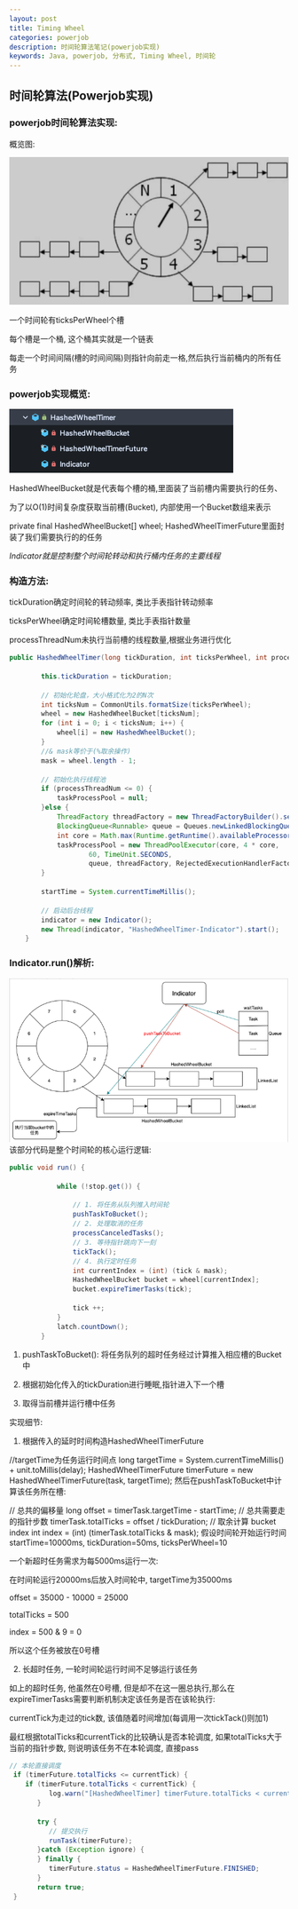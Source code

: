 ```yaml
---
layout: post
title: Timing Wheel
categories: powerjob
description: 时间轮算法笔记(powerjob实现)
keywords: Java, powerjob, 分布式, Timing Wheel, 时间轮
---
```


## 时间轮算法(Powerjob实现)

### powerjob时间轮算法实现:

概览图:

![fail](/images/posts/powerjob/timing-wheel-overview.png)

一个时间轮有ticksPerWheel个槽

每个槽是一个桶, 这个桶其实就是一个链表

每走一个时间间隔(槽的时间间隔)则指针向前走一格,然后执行当前桶内的所有任务

### powerjob实现概览:

![fail](/images/posts/powerjob/powerjob-timing-wheel-overview.png)

HashedWheelBucket就是代表每个槽的桶,里面装了当前槽内需要执行的任务、

为了以O(1)时间复杂度获取当前槽(Bucket), 内部使用一个Bucket数组来表示

private final HashedWheelBucket[] wheel;
HashedWheelTimerFuture里面封装了我们需要执行的的任务

*Indicator就是控制整个时间轮转动和执行桶内任务的主要线程*

### 构造方法:

tickDuration确定时间轮的转动频率, 类比手表指针转动频率

ticksPerWheel确定时间轮槽数量, 类比手表指针数量

processThreadNum未执行当前槽的线程数量,根据业务进行优化
```Java
public HashedWheelTimer(long tickDuration, int ticksPerWheel, int processThreadNum) {
 
        this.tickDuration = tickDuration;
 
        // 初始化轮盘，大小格式化为2的N次
        int ticksNum = CommonUtils.formatSize(ticksPerWheel);
        wheel = new HashedWheelBucket[ticksNum];
        for (int i = 0; i < ticksNum; i++) {
            wheel[i] = new HashedWheelBucket();
        }
        //& mask等价于(%取余操作)
        mask = wheel.length - 1;
 
        // 初始化执行线程池
        if (processThreadNum <= 0) {
            taskProcessPool = null;
        }else {
            ThreadFactory threadFactory = new ThreadFactoryBuilder().setNameFormat("HashedWheelTimer-Executor-%d").build();
            BlockingQueue<Runnable> queue = Queues.newLinkedBlockingQueue(16);
            int core = Math.max(Runtime.getRuntime().availableProcessors(), processThreadNum);
            taskProcessPool = new ThreadPoolExecutor(core, 4 * core,
                    60, TimeUnit.SECONDS,
                    queue, threadFactory, RejectedExecutionHandlerFactory.newCallerRun("PowerJobTimeWheelPool"));
        }
 
        startTime = System.currentTimeMillis();
 
        // 启动后台线程
        indicator = new Indicator();
        new Thread(indicator, "HashedWheelTimer-Indicator").start();
    }
```
### Indicator.run()解析:

![fail](/images/posts/powerjob/powerjob-indicator-run.png)
该部分代码是整个时间轮的核心运行逻辑:

```Java
public void run() {
 
            while (!stop.get()) {
 
                // 1. 将任务从队列推入时间轮
                pushTaskToBucket();
                // 2. 处理取消的任务
                processCanceledTasks();
                // 3. 等待指针跳向下一刻
                tickTack();
                // 4. 执行定时任务
                int currentIndex = (int) (tick & mask);
                HashedWheelBucket bucket = wheel[currentIndex];
                bucket.expireTimerTasks(tick);
 
                tick ++;
            }
            latch.countDown();
        }
```

1. pushTaskToBucket(): 将任务队列的超时任务经过计算推入相应槽的Bucket中

2. 根据初始化传入的tickDuration进行睡眠,指针进入下一个槽

3. 取得当前槽并运行槽中任务

实现细节:

1. 根据传入的延时时间构造HashedWheelTimerFuture

//targetTime为任务运行时间点
long targetTime = System.currentTimeMillis() + unit.toMillis(delay);
HashedWheelTimerFuture timerFuture = new HashedWheelTimerFuture(task, targetTime);
然后在pushTaskToBucket中计算该任务所在槽:

// 总共的偏移量
long offset = timerTask.targetTime - startTime;
// 总共需要走的指针步数
timerTask.totalTicks = offset / tickDuration;
// 取余计算 bucket index
int index = (int) (timerTask.totalTicks & mask);
假设时间轮开始运行时间startTime=10000ms, tickDuration=50ms, ticksPerWheel=10

一个新超时任务需求为每5000ms运行一次:

在时间轮运行20000ms后放入时间轮中, targetTime为35000ms

offset = 35000 - 10000 = 25000

totalTicks = 500

index = 500 & 9 = 0

所以这个任务被放在0号槽

2. 长超时任务, 一轮时间轮运行时间不足够运行该任务

如上的超时任务, 他虽然在0号槽, 但是却不在这一圈总执行,那么在expireTimerTasks需要判断机制决定该任务是否在该轮执行:

currentTick为走过的tick数, 该值随着时间增加(每调用一次tickTack()则加1)

最红根据totalTicks和currentTick的比较确认是否本轮调度, 如果totalTicks大于当前的指针步数, 则说明该任务不在本轮调度, 直接pass
```Java
// 本轮直接调度
 if (timerFuture.totalTicks <= currentTick) {
    if (timerFuture.totalTicks < currentTick) {
          log.warn("[HashedWheelTimer] timerFuture.totalTicks < currentTick, please fix the bug");
       }
 
       try {
          // 提交执行
          runTask(timerFuture);
       }catch (Exception ignore) {
       } finally {
          timerFuture.status = HashedWheelTimerFuture.FINISHED;
       }
       return true;
 }
```